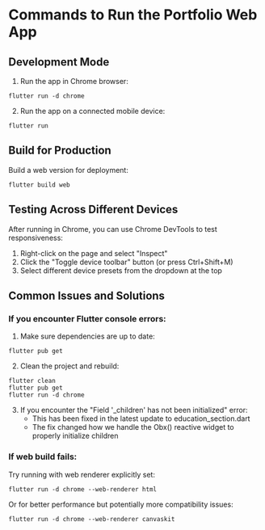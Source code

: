 # Commands to Run the Portfolio Web App

## Development Mode

1. Run the app in Chrome browser:
```
flutter run -d chrome
```

2. Run the app on a connected mobile device:
```
flutter run
```

## Build for Production

Build a web version for deployment:
```
flutter build web
```

## Testing Across Different Devices

After running in Chrome, you can use Chrome DevTools to test responsiveness:

1. Right-click on the page and select "Inspect"
2. Click the "Toggle device toolbar" button (or press Ctrl+Shift+M)
3. Select different device presets from the dropdown at the top

## Common Issues and Solutions

### If you encounter Flutter console errors:

1. Make sure dependencies are up to date:
```
flutter pub get
```

2. Clean the project and rebuild:
```
flutter clean
flutter pub get
flutter run -d chrome
```

3. If you encounter the "Field '_children' has not been initialized" error:
   - This has been fixed in the latest update to education_section.dart
   - The fix changed how we handle the Obx() reactive widget to properly initialize children

### If web build fails:

Try running with web renderer explicitly set:
```
flutter run -d chrome --web-renderer html
```

Or for better performance but potentially more compatibility issues:
```
flutter run -d chrome --web-renderer canvaskit
```
